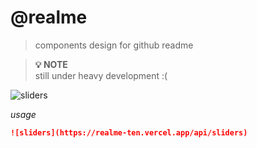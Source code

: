 # @realme
> components design for github readme



> **💡 NOTE**  
still under heavy development :(

[sliders]: https://realme-ten.vercel.app/api/sliders

![sliders]

*usage*

```markdown
![sliders](https://realme-ten.vercel.app/api/sliders)
```

